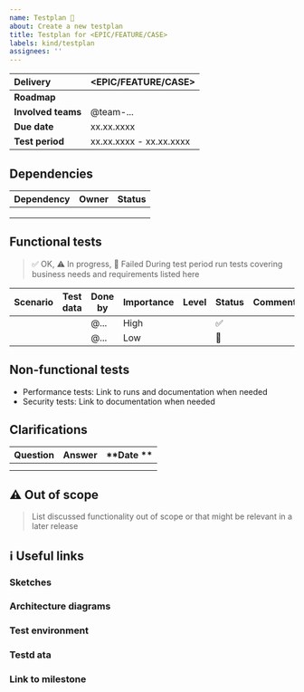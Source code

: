 ```yaml
---
name: Testplan 🧪
about: Create a new testplan 
title: Testplan for <EPIC/FEATURE/CASE>
labels: kind/testplan
assignees: ''
---
```


| **Delivery**             | <EPIC/FEATURE/CASE>                               |
|:-------------------------|:--------------------------------------------------|
| **Roadmap**              |                                                   |
| **Involved teams**       | @team-...                                         |
| **Due date**             | xx.xx.xxxx                                        |
| **Test period**          | xx.xx.xxxx - xx.xx.xxxx                           |


## Dependencies

| **Dependency**                     | **Owner**                  | **Status** |
|:-----------------------------------|:---------------------------|:-----------|
|                                    |                            |            |
|                                    |                            |            |
|                                    |                            |            |


## Functional tests
> ✅ OK, ⚠️ In progress, 🛑 Failed
> During test period run tests covering business needs and requirements listed here

| Scenario   | Test data | Done by     | Importance | Level  | Status | Comment |
|------------|-----------|-------------|------------|---------|-------|---------|
|            |           | @...        | High       |         | ✅     |        |
|            |           | @...        | Low        |         | 🛑     |        |


## Non-functional tests

- Performance tests: Link to runs and documentation when needed
- Security tests: Link to documentation when needed


## Clarifications

| **Question**                     | **Answer**                   | **Date **  |
|:---------------------------------|:-----------------------------|:-----------|
|                                  |                              |            |
|                                  |                              |            |

## ⚠️ Out of scope
> List discussed functionality out of scope or that might be relevant in a later release


## :information_source: Useful links

### Sketches
### Architecture diagrams
### Test environment
### Testd ata
### Link to milestone
